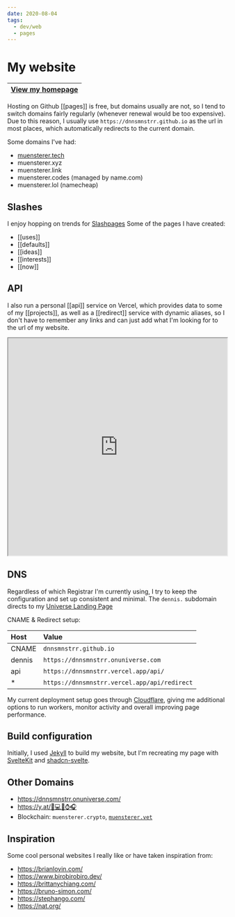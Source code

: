 ```yaml
---
date: 2020-08-04
tags:
  - dev/web
  - pages
---
```

# My website

| [View my homepage](https://dnnsmnstrr.github.io) |
| ------------------------------------------------ |

Hosting on Github [[pages]] is free, but domains usually are not, so I tend to switch domains fairly regularly (whenever renewal would be too expensive). Due to this reason, I usually use `https://dnnsmnstrr.github.io` as the url in most places, which automatically redirects to the current domain.

Some domains I've had:
- [muensterer.tech](https://get.tech/search?DomainName=muensterer)
- muensterer.xyz
- muensterer.link
- muensterer.codes (managed by name.com)
- muensterer.lol (namecheap)

## Slashes 

I enjoy hopping on trends for [Slashpages](https://slashpages.net/) 
Some of the pages I have created:
- [[uses]]
- [[defaults]]
- [[ideas]]
- [[interests]]
- [[now]]
## API

I also run a personal [[api]] service on Vercel, which provides data to some of my [[projects]], as well as a [[redirect]] service with dynamic aliases, so I don't have to remember any links and can just add what I'm looking for to the url of my website.

<iframe src="https://dnnsmnstrr.github.io" title="Current website" width='100%' height='500px'></iframe>

## DNS

Regardless of which Registrar I'm currently using, I try to keep the configuration and set up consistent and minimal.
The `dennis.` subdomain directs to my [Universe Landing Page](https://dnnsmnstrr.onuniverse.com)

CNAME & Redirect setup:

| Host | Value |
| :------------- | :------------- |
| CNAME       | `dnnsmnstrr.github.io`       |
| dennis      | `https://dnnsmnstrr.onuniverse.com`   |
| api       | `https://dnnsmnstrr.vercel.app/api/`    |
| *       | `https://dnnsmnstrr.vercel.app/api/redirect`    |

My current deployment setup goes through [Cloudflare](https://dash.cloudflare.com), giving me additional options to run workers, monitor activity and overall improving page performance.

## Build configuration

Initially, I used [Jekyll](https://jekyllrb.com/) to build my website, but I'm recreating my page with [SvelteKit](https://kit.svelte.dev/) and [shadcn-svelte](https://www.shadcn-svelte.com/).

## Other Domains

- https://dnnsmnstrr.onuniverse.com/
- https://y.at/🤖💻📱⌚🎧
- Blockchain: `muensterer.crypto`, [`muensterer.vet`](https://muensterer.vet.ms/)

## Inspiration

Some cool personal websites I really like or have taken inspiration from:

- https://brianlovin.com/
- https://www.birobirobiro.dev/
- https://brittanychiang.com/
- https://bruno-simon.com/
- https://stephango.com/
- https://nat.org/